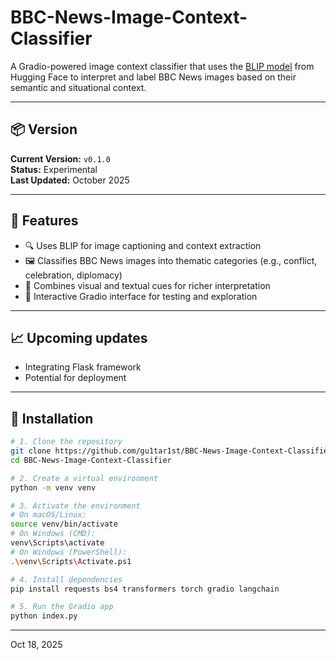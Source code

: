 # BBC-News-Image-Context-Classifier

A Gradio-powered image context classifier that uses the [BLIP model](https://huggingface.co/Salesforce/blip-image-captioning-base) from Hugging Face to interpret and label BBC News images based on their semantic and situational context.

---

## 📦 Version

**Current Version:** `v0.1.0`  
**Status:** Experimental  
**Last Updated:** October 2025

---

## 🚀 Features

- 🔍 Uses BLIP for image captioning and context extraction
- 🖼️ Classifies BBC News images into thematic categories (e.g., conflict, celebration, diplomacy)
- 🧠 Combines visual and textual cues for richer interpretation
- 🧪 Interactive Gradio interface for testing and exploration

---

## 📈 Upcoming updates
- Integrating Flask framework
- Potential for deployment

---

## 🔧 Installation

```bash
# 1. Clone the repository
git clone https://github.com/gu1tar1st/BBC-News-Image-Context-Classifier.git
cd BBC-News-Image-Context-Classifier

# 2. Create a virtual environment
python -m venv venv

# 3. Activate the environment
# On macOS/Linux:
source venv/bin/activate
# On Windows (CMD):
venv\Scripts\activate
# On Windows (PowerShell):
.\venv\Scripts\Activate.ps1

# 4. Install dependencies
pip install requests bs4 transformers torch gradio langchain

# 5. Run the Gradio app
python index.py
```

---
Oct 18, 2025
